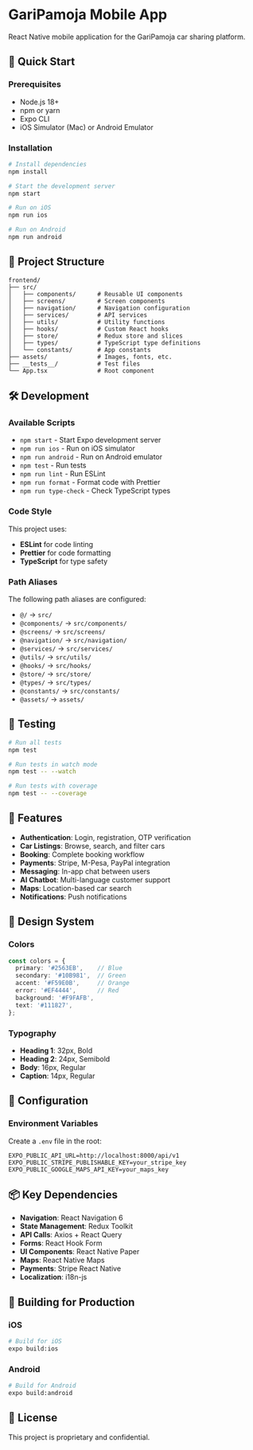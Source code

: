 # GariPamoja Mobile App

React Native mobile application for the GariPamoja car sharing platform.

## 🚀 Quick Start

### Prerequisites
- Node.js 18+
- npm or yarn
- Expo CLI
- iOS Simulator (Mac) or Android Emulator

### Installation

```bash
# Install dependencies
npm install

# Start the development server
npm start

# Run on iOS
npm run ios

# Run on Android
npm run android
```

## 📁 Project Structure

```
frontend/
├── src/
│   ├── components/      # Reusable UI components
│   ├── screens/         # Screen components
│   ├── navigation/      # Navigation configuration
│   ├── services/        # API services
│   ├── utils/           # Utility functions
│   ├── hooks/           # Custom React hooks
│   ├── store/           # Redux store and slices
│   ├── types/           # TypeScript type definitions
│   └── constants/       # App constants
├── assets/              # Images, fonts, etc.
├── __tests__/           # Test files
└── App.tsx              # Root component
```

## 🛠️ Development

### Available Scripts

- `npm start` - Start Expo development server
- `npm run ios` - Run on iOS simulator
- `npm run android` - Run on Android emulator
- `npm test` - Run tests
- `npm run lint` - Run ESLint
- `npm run format` - Format code with Prettier
- `npm run type-check` - Check TypeScript types

### Code Style

This project uses:
- **ESLint** for code linting
- **Prettier** for code formatting
- **TypeScript** for type safety

### Path Aliases

The following path aliases are configured:

- `@/` → `src/`
- `@components/` → `src/components/`
- `@screens/` → `src/screens/`
- `@navigation/` → `src/navigation/`
- `@services/` → `src/services/`
- `@utils/` → `src/utils/`
- `@hooks/` → `src/hooks/`
- `@store/` → `src/store/`
- `@types/` → `src/types/`
- `@constants/` → `src/constants/`
- `@assets/` → `assets/`

## 🧪 Testing

```bash
# Run all tests
npm test

# Run tests in watch mode
npm test -- --watch

# Run tests with coverage
npm test -- --coverage
```

## 📱 Features

- **Authentication**: Login, registration, OTP verification
- **Car Listings**: Browse, search, and filter cars
- **Booking**: Complete booking workflow
- **Payments**: Stripe, M-Pesa, PayPal integration
- **Messaging**: In-app chat between users
- **AI Chatbot**: Multi-language customer support
- **Maps**: Location-based car search
- **Notifications**: Push notifications

## 🎨 Design System

### Colors

```typescript
const colors = {
  primary: '#2563EB',    // Blue
  secondary: '#10B981',  // Green
  accent: '#F59E0B',     // Orange
  error: '#EF4444',      // Red
  background: '#F9FAFB',
  text: '#111827',
};
```

### Typography

- **Heading 1**: 32px, Bold
- **Heading 2**: 24px, Semibold
- **Body**: 16px, Regular
- **Caption**: 14px, Regular

## 🔧 Configuration

### Environment Variables

Create a `.env` file in the root:

```env
EXPO_PUBLIC_API_URL=http://localhost:8000/api/v1
EXPO_PUBLIC_STRIPE_PUBLISHABLE_KEY=your_stripe_key
EXPO_PUBLIC_GOOGLE_MAPS_API_KEY=your_maps_key
```

## 📦 Key Dependencies

- **Navigation**: React Navigation 6
- **State Management**: Redux Toolkit
- **API Calls**: Axios + React Query
- **Forms**: React Hook Form
- **UI Components**: React Native Paper
- **Maps**: React Native Maps
- **Payments**: Stripe React Native
- **Localization**: i18n-js

## 🚀 Building for Production

### iOS

```bash
# Build for iOS
expo build:ios
```

### Android

```bash
# Build for Android
expo build:android
```

## 📄 License

This project is proprietary and confidential. 